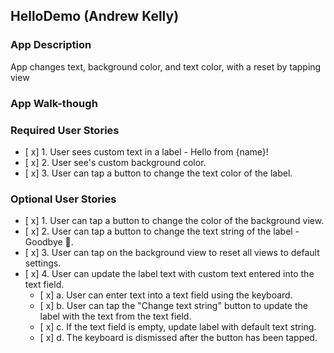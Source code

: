 ## HelloDemo (Andrew Kelly)

### App Description
App changes text, background color, and text color, with a reset by tapping view

### App Walk-though

<blockquote class="imgur-embed-pub" lang="en" data-id="a/MpWVTiD"><a href="//imgur.com/MpWVTiD"></a></blockquote><script async src="//s.imgur.com/min/embed.js" charset="utf-8"></script>

### Required User Stories
- [ x] 1. User sees custom text in a label - Hello from {name}!
- [ x] 2. User see's custom background color.
- [ x] 3. User can tap a button to change the text color of the label.

### Optional User Stories
- [ x] 1. User can tap a button to change the color of the background view.
- [ x] 2. User can tap a button to change the text string of the label - Goodbye 👋.
- [ x] 3. User can tap on the background view to reset all views to default settings.
- [ x] 4. User can update the label text with custom text entered into the text field.
   - [ x] a. User can enter text into a text field using the keyboard.
   - [ x] b. User can tap the "Change text string" button to update the label with the text from the text field.
   - [ x] c. If the text field is empty, update label with default text string.
   - [ x] d. The keyboard is dismissed after the button has been tapped.
